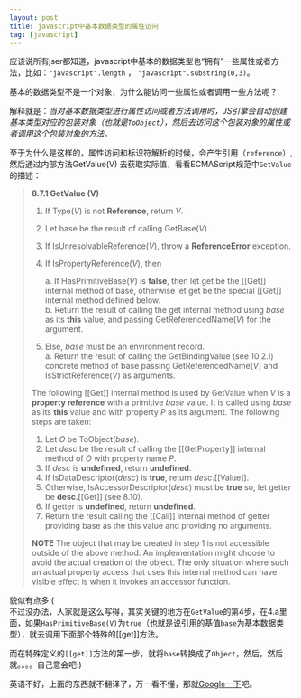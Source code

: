 ```yaml
---
layout: post
title: javascript中基本数据类型的属性访问
tag: [javascript]
---
```


应该说所有jser都知道，javascript中基本的数据类型也“拥有”一些属性或者方法，比如：`"javascript".length` ，
`"javascript".substring(0,3)`。

基本的数据类型不是一个对象，为什么能访问一些属性或者调用一些方法呢？

解释就是：*当对基本数据类型进行属性访问或者方法调用时，JS引擎会自动创建基本类型对应的包装对象（也就是`ToObject`），然后去访问这个包装对象的属性或者调用这个包装对象的方法。*

至于为什么是这样的，属性访问和标识符解析的时候，会产生引用（`reference`）,然后通过内部方法GetValue(V)
去获取实际值，看看ECMAScript规范中`GetValue`的描述：


>**8.7.1 GetValue (V)**
>
>1. If Type(*V*) is not **Reference**, return *V*.
>2. Let base be the result of calling GetBase(*V*).
>3. If IsUnresolvableReference(*V*), throw a **ReferenceError** exception.
>4. If IsPropertyReference(*V*), then  
>
>    a. If HasPrimitiveBase(*V*) is **false**, then let get be the [[Get]] internal method of base, otherwise let get be the special [[Get]] internal method defined below.  
>    b. Return the result of calling the get internal method using *base* as its **this** value, and passing GetReferencedName(*V*) for the argument.
>    
>5. Else, *base* must be an environment record.  
>    a. Return the result of calling the GetBindingValue (see 10.2.1) concrete method of base passing GetReferencedName(*V*) and IsStrictReference(*V*) as arguments.  
>  
>The following [[Get]] internal method is used by GetValue when *V* is a **property reference** with a primitive *base* value. It is called using *base* as its **this** value and with property *P* as its argument. The following steps are taken:
>
>1. Let *O* be ToObject(*base*).
>2. Let *desc* be the result of calling the [[GetProperty]] internal method of *O* with property name *P*.
>3. If *desc* is **undefined**, return **undefined**.
>4. If IsDataDescriptor(*desc*) is **true**, return *desc*.[[Value]].
>5. Otherwise, IsAccessorDescriptor(*desc*) must be **true** so, let getter be **desc**.[[Get]] (see 8.10).
>6. If getter is **undefined**, return **undefined**.
>7. Return the result calling the [[Call]] internal method of getter providing base as the this value and providing no arguments.
>  
>**NOTE** The object that may be created in step 1 is not accessible outside of the above method. An implementation might choose to avoid the actual creation of the object. The only situation where such an actual property access that uses this internal method can have visible effect is when it invokes an accessor function.

貌似有点多:(   
不过没办法，人家就是这么写得，其实关键的地方在`GetValue`的第4步，在4.a里面，如果`HasPrimitiveBase(V)`为`true`（也就是说引用的基值`base`为基本数据类型），就去调用下面那个特殊的[[get]]方法。

而在特殊定义的`[[get]]`方法的第一步，就将`base`转换成了`Object`，然后，然后就。。。。自己意会吧:)

英语不好，上面的东西就不翻译了，万一看不懂，那就[Google一下](https://www.google.com.hk/webhp?hl=zh-CN)吧。
